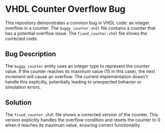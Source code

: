 # VHDL Counter Overflow Bug
This repository demonstrates a common bug in VHDL code: an integer overflow in a counter. The `buggy_counter.vhdl` file contains a counter that has a potential overflow issue.  The `fixed_counter.vhdl` file shows the corrected code.

## Bug Description
The `buggy_counter` entity uses an integer type to represent the counter value.  If the counter reaches its maximum value (15 in this case), the next increment will cause an overflow. The current implementation doesn't handle this explicitly, potentially leading to unexpected behavior or simulation errors.

## Solution
The `fixed_counter.vhdl` file shows a corrected version of the counter.  This version explicitly handles the overflow condition and resets the counter to 0 when it reaches its maximum value, ensuring correct functionality.
